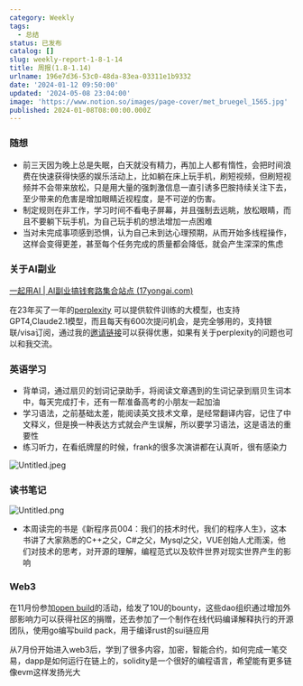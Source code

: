 ```yaml
---
category: Weekly
tags:
  - 总结
status: 已发布
catalog: []
slug: weekly-report-1-8-1-14
title: 周报(1.8-1.14)
urlname: 196e7d36-53c0-48da-83ea-03311e1b9332
date: '2024-01-12 09:50:00'
updated: '2024-05-08 23:04:00'
image: 'https://www.notion.so/images/page-cover/met_bruegel_1565.jpg'
published: 2024-01-08T08:00:00.000Z
---
```


### 随想

- 前三天因为晚上总是失眠，白天就没有精力，再加上人都有惰性，会把时间浪费在快速获得快感的娱乐活动上，比如躺在床上玩手机，刷短视频，但刷短视频并不会带来放松，只是用大量的强刺激信息一直引诱多巴胺持续关注下去，至少带来的危害是增加眼睛近视程度，是不可逆的伤害。
- 制定规则在非工作，学习时间不看电子屏幕，并且强制去远眺，放松眼睛，而且不要躺下玩手机，为自己玩手机的想法增加一点困难
- 当对未完成事项感到恐惧，认为自己未到达心理预期，从而开始多线程操作，这样会变得更差，甚至每个任务完成的质量都会降低，就会产生深深的焦虑

### 关于AI副业


[一起用AI | AI副业搞钱套路集合站点 (17yongai.com)](https://17yongai.com/)


在23年买了一年的[perplexity](https://www.perplexity.ai/) 可以提供软件训练的大模型，也支持GPT4,Claude2.1模型，而且每天有600次提问机会，是完全够用的，支持银联/visa订阅，通过我的[邀请链接](https://perplexity.ai/pro?referral_code=SGJ7X87B)可以获得优惠，如果有关于perplexity的问题也可以和我交流。


### 英语学习

- 背单词，通过扇贝的划词记录助手，将阅读文章遇到的生词记录到扇贝生词本中，每天完成打卡，还有一帮准备高考的小朋友一起加油
- 学习语法，之前基础太差，能阅读英文技术文章，是经常翻译内容，记住了中文释义，但是换一种表达方式就会产生误解，所以要学习语法，这是语法的重要性
- 练习听力，在看纸牌屋的时候，frank的很多次演讲都在认真听，很有感染力

![Untitled.jpeg](https://prod-files-secure.s3.us-west-2.amazonaws.com/5d24fe63-e567-4804-86f9-9fdc62e13082/c33f3733-be40-431e-a494-10399ac86f32/Untitled.jpeg?X-Amz-Algorithm=AWS4-HMAC-SHA256&X-Amz-Content-Sha256=UNSIGNED-PAYLOAD&X-Amz-Credential=ASIAZI2LB4662RVJXQFC%2F20250323%2Fus-west-2%2Fs3%2Faws4_request&X-Amz-Date=20250323T053648Z&X-Amz-Expires=3600&X-Amz-Security-Token=IQoJb3JpZ2luX2VjEHMaCXVzLXdlc3QtMiJIMEYCIQCL7FgKtTAXMT14UleYatE4CtXvo27T2T6bMNtknEL8%2BAIhALv3sQvX4hFGPDZ1jNbGs5terG%2FrqKlGJgM5VXPWTRgnKogECMv%2F%2F%2F%2F%2F%2F%2F%2F%2F%2FwEQABoMNjM3NDIzMTgzODA1IgwNDzG3QWFkKXFIU1Qq3AOaiLJjR01exVv7I%2FjwMryMcTG5Wem4QN4l527V27%2B4trP8iRmXrFYTdBp6vFAviw6P3mTBA8CstilzdCfTNtpeNqbreS%2BICN5ZHY3djZBvY5y%2FkOKjYjQu6QPaF9vdjm5XVIOUh5N3Tx8Tt0JSzg6WsQ%2BeBLb6uz0pffN72ybYhifVxF6Viq05xEp6JH%2BkoeJcDzpGEK7MaI67kWywWYjqyuOHXL8sYhLLzeuCAP0ossOnDFNgXQhnOUc0PA75JAVkkCv4jJUiw0pjl%2FXoxktcyQNeQJQl%2BOlaRIIrtW%2Fn7GSd8SogH1xZJ2ljmFixrrQnL2caS1sdfNUBh5EV6eI2C81F6d1A7SgVEQH%2BNkMSxqa4MZVNbolIvxLDaddnn%2BMRHuP5EVrz4OyJwUxrVbFZLnQSP%2F4UeK2ROCm%2BnuU%2BfV0C%2BZtT6UTwQSpbtoPgvjM99MKIC8ptLLpxh2t6GP2P4btXgdwbuUkSyGL4PzGhQAQKOvPlREwaWipqeiUVW0%2FTYm469B1b5L%2B%2BXY4nOBNR86UcLUe1YFyFhBOJaAf2DKi55IH3tBcNx75NGHAiRsbpxKfsJdxCFbfkyYmQT23Ez3KiqC9zwFIcbs2evAZAiTqXwNKUro36MfTaEDD44P2%2BBjqkAZpfcphwvK3A%2Frb0EJD3Nn37e4itYf2uqXVf5vx84Y9ldBphV9%2Fi%2FaM993pooBO32rWEdBCtiVcfc6OS8nXJPN9ErOgGl3pPYEB4KpeOe4P7QdIa86z%2B4vHQLR32pAOimqw%2Bi6k09Hn3Fg50CdUFUok9S4%2F9u9sQ3DvLe%2FLy8tUpyvuRaY2N2uM%2FC%2FnlK6gHhoQQbEnWH1wS4rRnXitysT7h0JEd&X-Amz-Signature=04ae53acf6f62f30a30c18809f0b018ccd87d0a6d605e33f1ee3ab550f31dab1&X-Amz-SignedHeaders=host&x-id=GetObject)


### 读书笔记


![Untitled.png](https://prod-files-secure.s3.us-west-2.amazonaws.com/5d24fe63-e567-4804-86f9-9fdc62e13082/96aa439a-1c95-4054-aa84-ef4e0c8eb5d1/Untitled.png?X-Amz-Algorithm=AWS4-HMAC-SHA256&X-Amz-Content-Sha256=UNSIGNED-PAYLOAD&X-Amz-Credential=ASIAZI2LB4662RVJXQFC%2F20250323%2Fus-west-2%2Fs3%2Faws4_request&X-Amz-Date=20250323T053648Z&X-Amz-Expires=3600&X-Amz-Security-Token=IQoJb3JpZ2luX2VjEHMaCXVzLXdlc3QtMiJIMEYCIQCL7FgKtTAXMT14UleYatE4CtXvo27T2T6bMNtknEL8%2BAIhALv3sQvX4hFGPDZ1jNbGs5terG%2FrqKlGJgM5VXPWTRgnKogECMv%2F%2F%2F%2F%2F%2F%2F%2F%2F%2FwEQABoMNjM3NDIzMTgzODA1IgwNDzG3QWFkKXFIU1Qq3AOaiLJjR01exVv7I%2FjwMryMcTG5Wem4QN4l527V27%2B4trP8iRmXrFYTdBp6vFAviw6P3mTBA8CstilzdCfTNtpeNqbreS%2BICN5ZHY3djZBvY5y%2FkOKjYjQu6QPaF9vdjm5XVIOUh5N3Tx8Tt0JSzg6WsQ%2BeBLb6uz0pffN72ybYhifVxF6Viq05xEp6JH%2BkoeJcDzpGEK7MaI67kWywWYjqyuOHXL8sYhLLzeuCAP0ossOnDFNgXQhnOUc0PA75JAVkkCv4jJUiw0pjl%2FXoxktcyQNeQJQl%2BOlaRIIrtW%2Fn7GSd8SogH1xZJ2ljmFixrrQnL2caS1sdfNUBh5EV6eI2C81F6d1A7SgVEQH%2BNkMSxqa4MZVNbolIvxLDaddnn%2BMRHuP5EVrz4OyJwUxrVbFZLnQSP%2F4UeK2ROCm%2BnuU%2BfV0C%2BZtT6UTwQSpbtoPgvjM99MKIC8ptLLpxh2t6GP2P4btXgdwbuUkSyGL4PzGhQAQKOvPlREwaWipqeiUVW0%2FTYm469B1b5L%2B%2BXY4nOBNR86UcLUe1YFyFhBOJaAf2DKi55IH3tBcNx75NGHAiRsbpxKfsJdxCFbfkyYmQT23Ez3KiqC9zwFIcbs2evAZAiTqXwNKUro36MfTaEDD44P2%2BBjqkAZpfcphwvK3A%2Frb0EJD3Nn37e4itYf2uqXVf5vx84Y9ldBphV9%2Fi%2FaM993pooBO32rWEdBCtiVcfc6OS8nXJPN9ErOgGl3pPYEB4KpeOe4P7QdIa86z%2B4vHQLR32pAOimqw%2Bi6k09Hn3Fg50CdUFUok9S4%2F9u9sQ3DvLe%2FLy8tUpyvuRaY2N2uM%2FC%2FnlK6gHhoQQbEnWH1wS4rRnXitysT7h0JEd&X-Amz-Signature=697565e2ebbcfaf41ed2a636e07238e6cd743bcc1d4053a3ad23a85b51427a1c&X-Amz-SignedHeaders=host&x-id=GetObject)

- 本周读完的书是《新程序员004：我们的技术时代，我们的程序人生》，这本书讲了大家熟悉的C++之父，C#之父，Mysql之父，VUE创始人尤雨溪，他们对技术的思考，对开源的理解，编程范式以及软件世界对现实世界产生的影响

### Web3


在11月份参加[open build](https://openbuild.xyz/learn/challenges)的活动，给发了10U的bounty，这些dao组织通过增加外部影响力可以获得社区的捐赠，还去参加了一个制作在线代码编译解释执行的开源团队，使用go编写build pack，用于编译rust的sui链应用


从7月份开始进入web3后，学到了很多内容，加密，智能合约，如何完成一笔交易，dapp是如何运行在链上的，solidity是一个很好的编程语言，希望能有更多链像evm这样发扬光大

